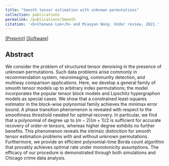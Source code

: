 ```yaml
---
title: "Smooth tensor estimation with unknown permutations"
collection: publications
permalink: /publications/Smooth
citation: '<b>Chanwoo Lee</b> and Miaoyan Wang. Under review, 2021.'
---
```


[[Preprint]](https://arxiv.org/abs/2111.04681.pdf) [[Software]](https://cran.r-project.org/web/packages/SmoothTensor/index.html)

## Abstract
We consider the problem of structured tensor denoising in the presence of unknown permutations. Such data problems arise commonly in recommendation system, neuroimaging, community detection, and multiway comparison applications. Here, we develop a general family of smooth tensor models up to arbitrary index permutations; the model incorporates the popular tensor block models and Lipschitz hypergraphon models as special cases. We show that a constrained least-squares estimator in the block-wise polynomial family achieves the minimax error bound. A phase transition phenomenon is revealed with respect to the smoothness threshold needed for optimal recovery. In particular, we find that a polynomial of degree up to $(m-2)(m+1)/2$ is sufficient for accurate recovery of order-$m$ tensors, whereas higher degree exhibits no further benefits. This phenomenon reveals the intrinsic distinction for smooth tensor estimation problems with and without unknown permutations. Furthermore, we provide an efficient polynomial-time Borda count algorithm that provably achieves optimal rate under monotonicity assumptions. The efficacy of our procedure is demonstrated through both simulations and Chicago crime data analysis. 


